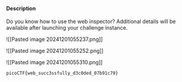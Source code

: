 #### Description

Do you know how to use the web inspector?
Additional details will be available after launching your challenge instance.

![[Pasted image 20241201055237.png]]

![[Pasted image 20241201055252.png]]

![[Pasted image 20241201055310.png]]

```flag
picoCTF{web_succ3ssfully_d3c0ded_07b91c79}
```
